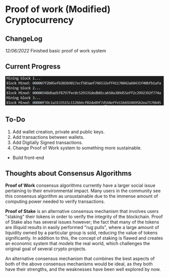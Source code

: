 # Proof of work (Modified) Cryptocurrency 

## ChangeLog

*12/06/2022* Finished basic proof of work system 


## Current Progress

![alt text](https://github.com/Jeygopi/cryptoproject/blob/master/images_progress/exampleofminedblocks.PNG)

## To-Do

1. Add wallet creation, private and public keys.
2. Add transactions between wallets.
3. Add Digitally Signed transactions.
4. Change Proof of Work system to something more sustainable.
  * Build front-end


## Thoughts about Consensus Algorithms 

**Proof of Work** consensus algorithms currently have a larger social issue pertaining to their environmental impact. Many users in the community see this consensus algorithm as unsustainable due to the immense amount of computing power needed to verify transactions. 

**Proof of Stake** is an alternative consensus mechanism that involves users "staking" their tokens in order to verify the integrity of the blockchain. Proof of Stake also has several issues however; the fact that many of the tokens are illiquid results in easily performed "rug pulls", where a large amount of liquidity owned by a particular group is sold, reducing the value of tokens significantly. In addition to this, the concept of staking is flawed and creates an economic system that models the real world, which challenges the original goal of several crypto projects.

An alternative consensus mechanism that combines the best aspects of both of the above consensus mechanisms would be ideal, as they both have their strengths, and the weaknesses have been well explored by now. 
